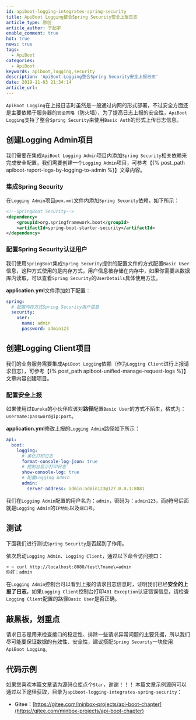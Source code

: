 ```yaml
---
id: apiboot-logging-integrates-spring-security
title: ApiBoot Logging整合Spring Security安全上报日志
article_type: 原创
article_author: 于起宇
enable_comment: true
hot: true
news: true
tags:
  - ApiBoot
categories:
  - ApiBoot
keywords: apiboot,logging,security
description: 'ApiBoot Logging整合Spring Security安全上报日志'
date: 2019-11-03 21:34:14
article_url:
---
```

`ApiBoot Logging`在上报日志时虽然是一般通过内网的形式部署，不过安全方面还是主要依赖于服务器的`安全策略`（防火墙），为了提高日志上报的安全性，`ApiBoot Logging`支持了整合`Spring Security`来使用`Basic Auth`的形式上传日志信息。
<!--more-->

## 创建Logging Admin项目
我们需要在集成`ApiBoot Logging Admin`项目内添加`Spring Security`相关依赖来完成安全配置，我们需要创建一个`Logging Admin`项目，可参考【{% post_path apiboot-report-logs-by-logging-to-admin %}】文章内容。
### 集成Spring Security
在`Logging Admin`项目`pom.xml`文件内添加`Spring Security`依赖，如下所示：
```xml
<!--SpringBoot Security-->
<dependency>
    <groupId>org.springframework.boot</groupId>
    <artifactId>spring-boot-starter-security</artifactId>
</dependency>
```
### 配置Spring Security认证用户

我们使用`SpringBoot`集成`Spring Security`提供的配置文件的方式配置`Basic User`信息，这种方式使用的是内存方式，用户信息被存储在内存中，如果你需要从数据库内读取，可以查看`Spring Security`的`UserDetails`具体使用方法。

**application.yml**文件添加如下配置：

```yaml
spring:
  # 配置内存方式Spring Security用户信息
  security:
    user:
      name: admin
      password: admin123
```



## 创建Logging Client项目

我们的业务服务需要集成`ApiBoot Logging`依赖（作为`Logging Client`进行上报请求日志），可参考【{% post_path apiboot-unified-manage-request-logs %}】文章内容创建项目。

### 配置安全上报

如果使用过`Eureka`的小伙伴应该对**路径**配置`Basic User`的方式不陌生，格式为：`username:password@ip:port`。

**application.yml**修改上报的`Logging Admin`路径如下所示：

```yaml
api:
  boot:
    logging:
      # 美化打印日志
      format-console-log-json: true
      # 控制台显示打印日志
      show-console-log: true
      # 配置Logging Admin
      admin:
        server-address: admin:admin123@127.0.0.1:8081
```

我们在`Logging Admin`配置的用户名为：`admin`，密码为：`admin123`，而`@`符号后面就是`Logging Admin`的`IP地址`以及`端口号`。

## 测试

下面我们进行测试`Spring Security`是否起到了作用。

依次启动`Logging Admin`、`Logging Client`，通过以下命令访问接口：

```bash
➜ ~ curl http://localhost:8080/test\?name\=admin 
你好：admin
```

在`Logging Admin`控制台可以看到上报的请求日志信息时，证明我们已经**安全的上报了日志**，如果`Logging Client`控制台打印`401 Exception`认证错误信息，请检查`Logging Client`配置的路径`Basic User`是否正确。

## 敲黑板，划重点

请求日志是用来检查接口的稳定性、排除一些请求异常问题的主要凭据，所以我们尽可能要保证数据的有效性、安全性，建议搭配`Spring Security`一块使用`ApiBoot Logging`。

## 代码示例
如果您喜欢本篇文章请为源码仓库点个`Star`，谢谢！！！
本篇文章示例源码可以通过以下途径获取，目录为`apiboot-logging-integrates-spring-security`：

- Gitee：[https://gitee.com/minbox-projects/api-boot-chapter](https://gitee.com/minbox-projects/api-boot-chapter)